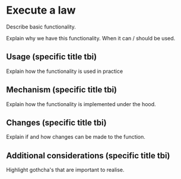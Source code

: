 # Execute a law

Describe basic functionality.&#x20;

Explain why we have this functionality. When it can / should be used.  &#x20;

## Usage (specific title tbi)

Explain how the functionality is used in practice&#x20;

## Mechanism (specific title tbi)

Explain how the functionality is implemented under the hood.&#x20;

## Changes  (specific title tbi)&#x20;

Explain if and how changes can be made to the function.&#x20;

## Additional considerations (specific title tbi)&#x20;

Highlight gothcha's that are important to realise.&#x20;

